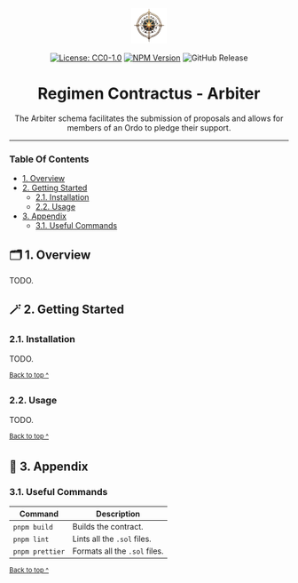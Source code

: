 <p align="center">
  <a href="https://aetherisnova.org" target="_blank">
    <img alt="An ornate golden compass surrounded by orbs" src="docs/images/emblem@128x128.png" height="64" />
  </a>
</p>

<div align="center">

[![License: CC0-1.0](https://img.shields.io/badge/License-CC0_1.0-brightgreen.svg)](./LICENSE)
[![NPM Version](https://img.shields.io/npm/v/%40aetherisnova%2Farbiter)](https://www.npmjs.com/package/%40aetherisnova/arbiter)
![GitHub Release](https://img.shields.io/github/v/release/aetheris-nova/regimen-contractus?filter=%40aetherisnova%2Farbiter*)

</div>

<h1 align="center">
  Regimen Contractus - Arbiter
</h1>

<p align="center">
  The Arbiter schema facilitates the submission of proposals and allows for members of an Ordo to pledge their support.
</p>

---

### Table Of Contents

* [1. Overview](#-1-overview)
* [2. Getting Started](#-2-getting-started)
  - [2.1. Installation](#21-installation)
  - [2.2. Usage](#22-usage)
* [3. Appendix](#-3-appendix)
  - [3.1. Useful Commands](#31-useful-commands)

## 🗂️ 1. Overview

TODO.

## 🪄 2. Getting Started

### 2.1. Installation

TODO.

<sup>[Back to top ^][table-of-contents]</sup>

### 2.2. Usage

TODO.

<sup>[Back to top ^][table-of-contents]</sup>

## 📑 3. Appendix

### 3.1. Useful Commands

| Command         | Description                   |
|-----------------|-------------------------------|
| `pnpm build`    | Builds the contract.          |
| `pnpm lint`     | Lints all the `.sol` files.   |
| `pnpm prettier` | Formats all the `.sol` files. |

<sup>[Back to top ^][table-of-contents]</sup>

<!-- links -->
[table-of-contents]: #table-of-contents
